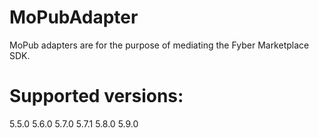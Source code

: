 # MoPubAdapter
MoPub adapters are for the purpose of mediating the Fyber Marketplace SDK.

# Supported versions:
5.5.0
5.6.0
5.7.0
5.7.1
5.8.0
5.9.0
